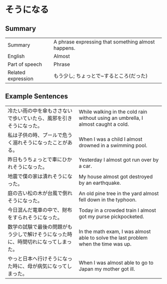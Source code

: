 # そうになる

## Summary

<table><tr>   <td>Summary</td>   <td>A phrase expressing that something almost happens.</td></tr><tr>   <td>English</td>   <td>Almost</td></tr><tr>   <td>Part of speech</td>   <td>Phrase</td></tr><tr>   <td>Related expression</td>   <td>もう少し; ちょっとで~するところ(だった)</td></tr></table>

## Example Sentences

<table><tr>   <td>冷たい雨の中を傘もささないで歩いていたら、風邪を引きそうになった。</td>   <td>While walking in the cold rain without using an umbrella, I almost caught a cold.</td></tr><tr>   <td>私は子供の時、プールで危うく溺れそうになったことがある。</td>   <td>When I was a child I almost drowned in a swimming pool.</td></tr><tr>   <td>昨日もうちょっとで車にひかれそうになった。</td>   <td>Yesterday I almost got run over by a car.</td></tr><tr>   <td>地震で僕の家は潰れそうになった。</td>   <td>My house almost got destroyed by an earthquake.</td></tr><tr>   <td>庭の古い松の木が台風で倒れそうになった。</td>   <td>An old pine tree in the yard almost fell down in the typhoon.</td></tr><tr>   <td>今日混んだ電車の中で、財布をすられそうになった。</td>   <td>Today in a crowded train I almost got my purse pickpocketed.</td></tr><tr>   <td>数学の試験で最後の問題がもう少しで解けそうになった時に、時間切れになってしまった。</td>   <td>In the math exam, I was almost able to solve the last problem when the time was up.</td></tr><tr>   <td>やっと日本へ行けそうになった時に、母が病気になってしまった。</td>   <td>When I was almost able to go to Japan my mother got ill.</td></tr></table>


